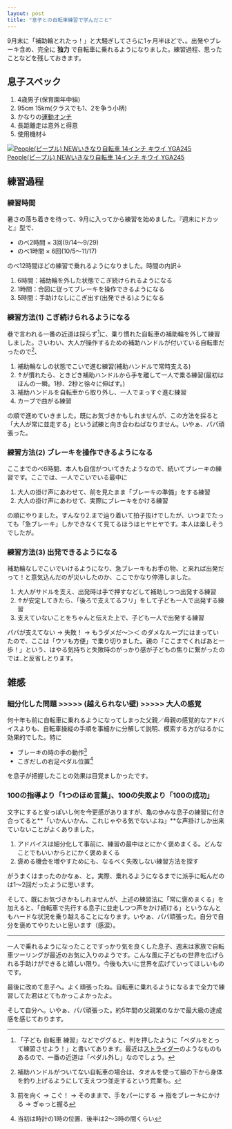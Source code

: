 ```yaml
---
layout: post
title: "息子との自転車練習で学んだこと"
---
```


9月末に「補助輪とれたっ！」と大騒ぎしてさらに1ヶ月半ほどで、。出発やブレーキ含め、完全に **独力** で自転車に乗れるようになりました。練習過程、思ったことなどを残しておきます。

## 息子スペック

1. 4歳男子(保育園年中組)
2. 95cm 15km(クラスでも1、2を争う小柄)
3. かなりの[運動オンチ](http://blog.harupong.com/2013/06/dealing_with_my_son_feeling/)
4. 長距離走は意外と得意
5. 使用機材↓

<a href="http://www.amazon.co.jp/exec/obidos/ASIN/B009B9SHIS/harupong-22/ref=nosim/" name="amazletlink" target="_blank"><img src="http://ecx.images-amazon.com/images/I/418j1OR2N8L._SL160_.jpg" alt="People(ピープル) NEWいきなり自転車 14インチ キウイ YGA245" style="border: none;" /></a>  
<a href="http://www.amazon.co.jp/exec/obidos/ASIN/B009B9SHIS/harupong-22/ref=nosim/" name="amazletlink" target="_blank">People(ピープル) NEWいきなり自転車 14インチ キウイ YGA245</a>

## 練習過程
### 練習時間

暑さの落ち着きを待って、9月に入ってから練習を始めました。『週末にドカッと』型で、

- のべ2時間 × 3回(9/14～9/29) 
- のべ1時間 × 6回(10/5～11/17)

のべ12時間ほどの練習で乗れるようになりました。時間の内訳↓

1. 6時間：補助輪を外した状態でこぎ続けられるようになる
1. 1時間：合図に従ってブレーキを操作できるようになる
1. 5時間：手助けなしにこぎ出す(出発できる)ようになる

### 練習方法(1) こぎ続けられるようになる

巷で言われる一番の近道は採らず[^01]に、乗り慣れた自転車の補助輪を外して練習しました。さいわい、大人が操作するための補助ハンドルが付いている自転車だったので[^02]、

1. 補助輪なしの状態でこいで進む練習(補助ハンドルで常時支える)
1. ↑が慣れたら、ときどき補助ハンドルから手を離して一人で乗る練習(最初はほんの一瞬。1秒、2秒と徐々に伸ばす。)
1. 補助ハンドルを自転車から取り外し、一人でまっすぐ進む練習
1. カーブで曲がる練習

の順で進めていきました。既にお気づきかもしれませんが、この方法を採ると「大人が常に並走する」という試練と向き合わねばなりません。いやぁ、パパ頑張った。

### 練習方法(2) ブレーキを操作できるようになる

ここまでのべ6時間、本人も自信がついてきたようなので、続いてブレーキの練習です。ここでは、一人でこいでいる最中に

1. 大人の掛け声にあわせて、前を見たまま「ブレーキの準備」をする練習
1. 大人の掛け声にあわせて、実際にブレーキをかける練習

の順にやりました。すんなり2.まで辿り着いて拍子抜けでしたが、いつまでたっても「急ブレーキ」しかできなくて見てるほうはヒヤヒヤです。本人は楽しそうでしたが。

### 練習方法(3) 出発できるようになる

補助輪なしでこいでいけるようになり、急ブレーキもお手の物、と来れば出発だって！と意気込んだのが災いしたのか、ここでかなり停滞しました。

1. 大人がサドルを支え、出発時は手で押すなどして補助しつつ出発する練習
2. ↑が安定してきたら、「後ろで支えてるフリ」をして子ども一人で出発する練習
3. 支えていないことをちゃんと伝えた上で、子ども一人で出発する練習

パパが支えてない -> 失敗！ -> もうダメだ～＞＜ のダメなループにはまっていたので、ここは「ウソも方便」で乗り切りました。親の「ここまでくればあと一歩！」という、はやる気持ちと失敗時のがっかり感が子どもの焦りに繋がったのでは..と反省しとります。

## 雑感
### 細分化した問題 >>>>> (越えられない壁) >>>>> 大人の感覚

何十年も前に自転車に乗れるようになってしまった父親／母親の感覚的なアドバイスよりも、自転車操縦の手順を事細かに分解して説明、模索する方がはるかに効果的でした。特に

- ブレーキの時の手の動作[^03]
- こぎだしの右足ペダル位置[^04]

を息子が把握したことの効果は目覚ましかったです。

### 100の指導より「1つのほめ言葉」、100の失敗より「100の成功」

文字にすると安っぽいし何を今更感がありますが、亀の歩みな息子の練習に付き合ってると**「いかんいかん、これじゃやる気でないよね」**な声掛けしか出来ていないことがよくありました。

1. アドバイスは細分化して事前に、練習の最中はとにかく褒めまくる。どんなことでもいいからとにかく褒めまくる
2. 褒める機会を増やすためにも、なるべく失敗しない練習方法を探す

がうまくはまったのかなぁ、と。実際、乗れるようになるまでに派手に転んだのは1〜2回だったように思います。

そして、既にお気づきかもしれませんが、上述の練習法に「常に褒めまくる」を加えると、「自転車で先行する息子に並走しつつ声をかけ続ける」というなんともハードな状況を乗り越えることになります。いやぁ、パパ頑張った。自分で自分を褒めてやりたいと思います（感涙）。

-------------------

一人で乗れるようになったことですっかり気を良くした息子、週末は家族で自転車ツーリングが最近のお気に入りのようです。こんな風に子どもの世界を広げられる手助けができると嬉しい限り。今後も大いに世界を広げていってほしいものです。

最後に改めて息子へ。よく頑張ったね。自転車に乗れるようになるまで全力で練習してた君はとてもかっこよかったよ。

そして自分へ。いやぁ、パパ頑張った。約5年間の父親業のなかで最大級の達成感を感じております。

[^01]: 「子ども 自転車 練習」などでググると、判を押したように「ペダルをとって練習させよう！」と書いてあります。最近は[ストライダー](http://www.strider.jp/)のようなものもあるので、一番の近道は「ペダル外し」なのでしょう。

[^02]: 補助ハンドルがついてない自転車の場合は、タオルを使って脇の下から身体を釣り上げるようにして支えつつ並走するという荒業も。

[^03]: 前を向く -> こぐ！ -> そのままで、手をパーにする -> 指をブレーキにかける -> ぎゅっと握る

[^04]: 当初は時計の1時の位置、後半は2〜3時の間くらい
